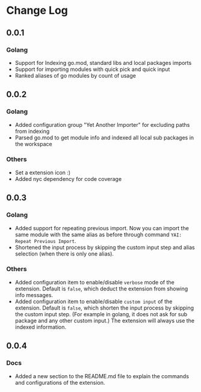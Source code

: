 # Change Log

## 0.0.1

### Golang

* Support for Indexing go.mod, standard libs and local packages imports
* Support for importing modules with quick pick and quick input
* Ranked aliases of go modules by count of usage

## 0.0.2

### Golang

* Added configuration group "Yet Another Importer" for excluding paths from indexing
* Parsed go.mod to get module info and indexed all local sub packages in the workspace

### Others

* Set a extension icon :)
* Added nyc dependency for code coverage

## 0.0.3

### Golang

* Added support for repeating previous import. Now you can import the same module with the same alias as before through command `YAI: Repeat Previous Import`.
* Shortened the input process by skipping the custom input step and alias selection (when there is only one alias).

### Others 

* Added configuration item to enable/disable `verbose` mode of the extension. Default is `false`, which deduct the extension from showing info messages.
* Added configuration item to enable/disable `custom input` of the extension. Default is `false`, which shorten the input process by skipping the custom input step. (For example in golang, it does not ask for sub package and any other custom input.) The extension will always use the indexed information.

## 0.0.4

### Docs

* Added a new section to the README.md file to explain the commands and configurations of the extension.